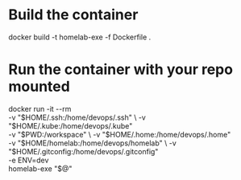 # Build the container
docker build -t homelab-exe -f Dockerfile .

# Run the container with your repo mounted
docker run -it --rm \
  -v "$HOME/.ssh:/home/devops/.ssh" \
  -v "$HOME/.kube:/home/devops/.kube" \
  -v "$PWD:/workspace" \
  -v "$HOME/.home:/home/devops/.home" \
  -v "$HOME/homelab:/home/devops/homelab" \
  -v "$HOME/.gitconfig:/home/devops/.gitconfig" \
  -e ENV=dev \
  homelab-exe "$@"
